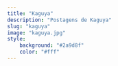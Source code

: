```yaml
---
title: "Kaguya"
description: "Postagens de Kaguya"
slug: "kaguya"
image: "kaguya.jpg"
style:
    background: "#2a9d8f"
    color: "#fff"
---
```

